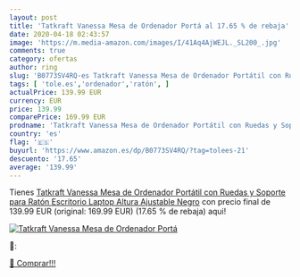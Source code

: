 ```yaml
---
layout: post
title: 'Tatkraft Vanessa Mesa de Ordenador Portá al 17.65 % de rebaja'
date: 2020-04-18 02:43:57
image: 'https://m.media-amazon.com/images/I/41Aq4AjWEJL._SL200_.jpg'
comments: true
category: ofertas
author: ring
slug: 'B0773SV4RQ-es Tatkraft Vanessa Mesa de Ordenador Portátil con Ruedas y...'
tags: [ 'tole.es','ordenador','ratón', ]
actualPrice: 139.99 EUR
currency: EUR
price: 139.99
comparePrice: 169.99 EUR
prodname: 'Tatkraft Vanessa Mesa de Ordenador Portátil con Ruedas y Soporte para Ratón Escritorio Laptop Altura Ajustable Negro'
country: 'es'
flag: '🇪🇸'
buyurl: 'https://www.amazon.es/dp/B0773SV4RQ/?tag=tolees-21'
descuento: '17.65'
average: '139.99'
---
```


Tienes [Tatkraft Vanessa Mesa de Ordenador Portátil con Ruedas y Soporte para Ratón Escritorio Laptop Altura Ajustable Negro](https://www.amazon.es/dp/B0773SV4RQ/?tag=tolees-21) con precio final de  139.99 EUR (original: 169.99 EUR) (17.65 %  de rebaja) aqui!

[![Tatkraft Vanessa Mesa de Ordenador Portá](https://m.media-amazon.com/images/I/41Aq4AjWEJL._SL200_.jpg)](https://www.amazon.es/dp/B0773SV4RQ/?tag=tolees-21)

🔎:


[🛒 Comprar!!!](https://www.amazon.es/dp/B0773SV4RQ/?tag=tolees-21)
